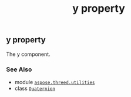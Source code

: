 ﻿---
title: y property
second_title: Aspose.3D for Python via .NET API References
description: 
type: docs
weight: 190
url: /aspose.threed.utilities/quaternion/y/
is_root: false
---

## y property


The y component.

### See Also
* module [`aspose.threed.utilities`](../../)
* class [`Quaternion`](/3d/python-net/aspose.threed.utilities/quaternion)
